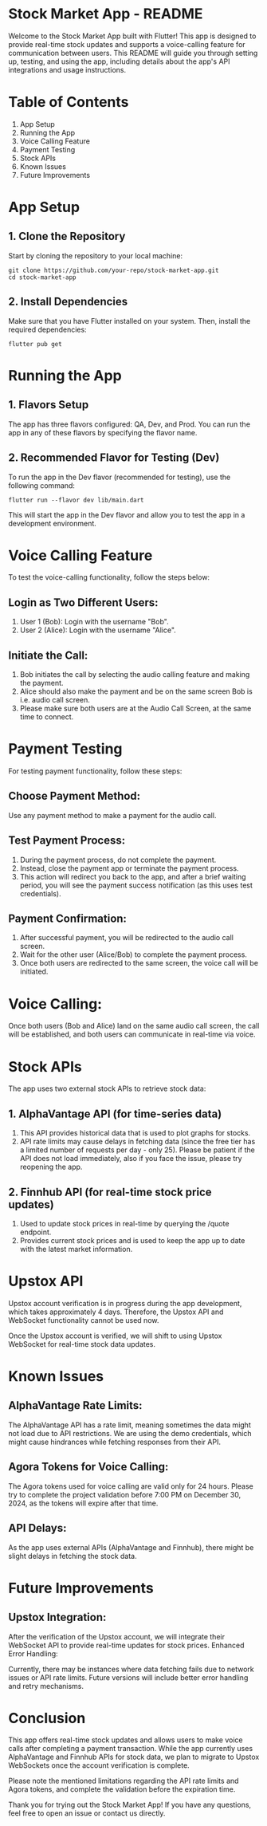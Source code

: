 # Stock Market App - README
Welcome to the Stock Market App built with Flutter! This app is designed to provide real-time stock updates and supports a voice-calling feature for communication between users. This README will guide you through setting up, testing, and using the app, including details about the app's API integrations and usage instructions.

# Table of Contents
1. App Setup
2. Running the App
3. Voice Calling Feature
4. Payment Testing
5. Stock APIs
6. Known Issues
7. Future Improvements

# App Setup

## 1. Clone the Repository
Start by cloning the repository to your local machine:

```
git clone https://github.com/your-repo/stock-market-app.git
cd stock-market-app
```

## 2. Install Dependencies
Make sure that you have Flutter installed on your system. Then, install the required dependencies:

```
flutter pub get
```

# Running the App

## 1. Flavors Setup
The app has three flavors configured: QA, Dev, and Prod. You can run the app in any of these flavors by specifying the flavor name.

## 2. Recommended Flavor for Testing (Dev)
To run the app in the Dev flavor (recommended for testing), use the following command:

```
flutter run --flavor dev lib/main.dart
```

This will start the app in the Dev flavor and allow you to test the app in a development environment.


# Voice Calling Feature
To test the voice-calling functionality, follow the steps below:

## Login as Two Different Users:

1. User 1 (Bob): Login with the username "Bob".
2. User 2 (Alice): Login with the username "Alice".


## Initiate the Call:

1. Bob initiates the call by selecting the audio calling feature and making the payment.
2. Alice should also make the payment and be on the same screen Bob is i.e. audio call screen.
3. Please make sure both users are at the Audio Call Screen, at the same time to connect.


# Payment Testing
For testing payment functionality, follow these steps:

## Choose Payment Method:

Use any payment method to make a payment for the audio call.

## Test Payment Process:

1. During the payment process, do not complete the payment.
2. Instead, close the payment app or terminate the payment process.
3. This action will redirect you back to the app, and after a brief waiting period, you will see the payment success notification (as this uses test credentials).

## Payment Confirmation:

1. After successful payment, you will be redirected to the audio call screen.
2. Wait for the other user (Alice/Bob) to complete the payment process.
3. Once both users are redirected to the same screen, the voice call will be initiated.


# Voice Calling:

Once both users (Bob and Alice) land on the same audio call screen, the call will be established, and both users can communicate in real-time via voice.


# Stock APIs

The app uses two external stock APIs to retrieve stock data:

## 1. AlphaVantage API (for time-series data)

1. This API provides historical data that is used to plot graphs for stocks.
2. API rate limits may cause delays in fetching data (since the free tier has a limited number of requests per day - only 25). Please be patient if the API does not load immediately, also if you face the issue, please try reopening the app.

## 2. Finnhub API (for real-time stock price updates)

1. Used to update stock prices in real-time by querying the /quote endpoint.
2. Provides current stock prices and is used to keep the app up to date with the latest market information.


# Upstox API

Upstox account verification is in progress during the app development, which takes approximately 4 days. Therefore, the Upstox API and WebSocket functionality cannot be used now.

Once the Upstox account is verified, we will shift to using Upstox WebSocket for real-time stock data updates.


# Known Issues
## AlphaVantage Rate Limits:

The AlphaVantage API has a rate limit, meaning sometimes the data might not load due to API restrictions.
We are using the demo credentials, which might cause hindrances while fetching responses from their API.

## Agora Tokens for Voice Calling:
The Agora tokens used for voice calling are valid only for 24 hours.
Please try to complete the project validation before 7:00 PM on December 30, 2024, as the tokens will expire after that time.

## API Delays:
As the app uses external APIs (AlphaVantage and Finnhub), there might be slight delays in fetching the stock data.


# Future Improvements

## Upstox Integration:
After the verification of the Upstox account, we will integrate their WebSocket API to provide real-time updates for stock prices.
Enhanced Error Handling:

Currently, there may be instances where data fetching fails due to network issues or API rate limits. Future versions will include better error handling and retry mechanisms.


# Conclusion
This app offers real-time stock updates and allows users to make voice calls after completing a payment transaction. While the app currently uses AlphaVantage and Finnhub APIs for stock data, we plan to migrate to Upstox WebSockets once the account verification is complete.

Please note the mentioned limitations regarding the API rate limits and Agora tokens, and complete the validation before the expiration time.

Thank you for trying out the Stock Market App! If you have any questions, feel free to open an issue or contact us directly.
